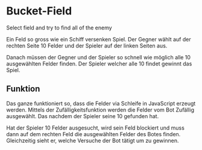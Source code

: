 # Bucket-Field
Select field and try to find all of the enemy

Ein Feld so gross wie ein Schiff versenken Spiel.
Der Gegner wählt auf der rechten Seite 10 Felder und der Spieler auf der linken Seiten aus.

Danach müssen der Gegner und der Spieler so schnell wie möglich alle 10 ausgewählten Felder finden.
Der Spieler welcher alle 10 findet gewinnt das Spiel.

## Funktion
Das ganze funktioniert so, dass die Felder via Schleife in JavaScript erzeugt werden. Mittels der Zufälligkeitsfunktion werden die Felder vom Bot Zufällig ausgewählt. Das nachdem der Spieler seine 10 gefunden hat.

Hat der Spieler 10 Felder ausgesucht, wird sein Feld blockiert und muss dann auf dem rechten Feld die ausgewählten Felder des Botes finden. Gleichzeitig sieht er, welche Versuche der Bot tätigt um zu gewinnen.
